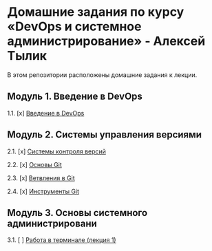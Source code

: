 # Домашние задания по курсу «DevOps и системное администрирование» - Алексей Тылик


В этом репозитории расположены домашние задания к лекции. 

## Модуль 1. Введение в DevOps

1.1. [x] [Введение в DevOps](01_intro_01/README.md)

## Модуль 2. Системы управления версиями

2.1. [x] [Системы контроля версий](02_git_01_vcs/README.md)

2.2. [x] [Основы Git](02_git_02_base/README.md)

2.3. [x] [Ветвления в Git](02_git_03_branching/README.md)

2.4. [x] [Инструменты Git](02-git-04-tools/README.md)

## Модуль 3. Основы системного администрировани

3.1. [ ] [Работа в терминале (лекция 1)](03-sysadmin-01-terminal/README.md)
